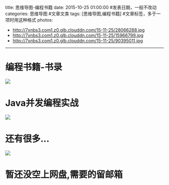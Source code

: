 title: 思维导图-编程书籍
date: 2015-10-25 01:00:00 #发表日期，一般不改动
categories: 思维导图 #文章文类
tags: [思维导图,编程书籍] #文章标签，多于一项时用这种格式
photos:
- http://7xnbs3.com1.z0.glb.clouddn.com/15-11-25/28066288.jpg
- http://7xnbs3.com1.z0.glb.clouddn.com/15-11-25/15966799.jpg
- http://7xnbs3.com1.z0.glb.clouddn.com/15-11-25/90395011.jpg

---
# 编程书籍-书录
![](http://7xnbs3.com1.z0.glb.clouddn.com/15-11-25/28066288.jpg)

# Java并发编程实战 
![](http://7xnbs3.com1.z0.glb.clouddn.com/15-11-25/15966799.jpg)

# 还有很多...
![](http://7xnbs3.com1.z0.glb.clouddn.com/15-11-25/90395011.jpg)

# 暂还没空上网盘,需要的留邮箱
<!-- more -->